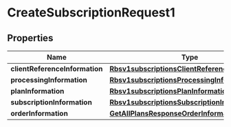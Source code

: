 
# CreateSubscriptionRequest1

## Properties
Name | Type | Description | Notes
------------ | ------------- | ------------- | -------------
**clientReferenceInformation** | [**Rbsv1subscriptionsClientReferenceInformation**](Rbsv1subscriptionsClientReferenceInformation.md) |  |  [optional]
**processingInformation** | [**Rbsv1subscriptionsProcessingInformation**](Rbsv1subscriptionsProcessingInformation.md) |  |  [optional]
**planInformation** | [**Rbsv1subscriptionsPlanInformation**](Rbsv1subscriptionsPlanInformation.md) |  |  [optional]
**subscriptionInformation** | [**Rbsv1subscriptionsSubscriptionInformation**](Rbsv1subscriptionsSubscriptionInformation.md) |  |  [optional]
**orderInformation** | [**GetAllPlansResponseOrderInformation**](GetAllPlansResponseOrderInformation.md) |  |  [optional]



